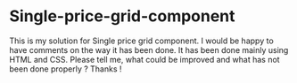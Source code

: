 # Single-price-grid-component
This is my solution for Single price grid component. I would be happy to have comments on the way it has been done. It has been done mainly using HTML and CSS. Please tell me, what could be improved and what has not been done properly ? Thanks !
